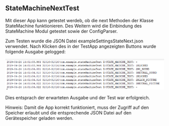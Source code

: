 StateMachineNextTest
------

Mit dieser App kann getestet werdeb, ob die next Methoden der Klasse StateMachine funktionieren. Des Weitern wird die Einbindung des StateMachine Modul getestet sowie der ConfigParser.

Zum Testen wurde die JSON Datei exampleSettingsStateNext.json verwendet. Nach Klicken des in der TestApp angezeigten Buttons wurde folgende Ausgabe gelogged:

![alt text](https://github.com/chritsian/baTest/blob/master/StateMachineNextTest/screen.PNG)

Dies entsprach der erwarteten Ausgabe und der Test war erfolgreich.

Hinweis: Damit die App korrekt funktioniert, muss der Zugriff auf den Speicher erlaubt und die entsprechende JSON Datei auf den Gerätespeicher geladen werden.

